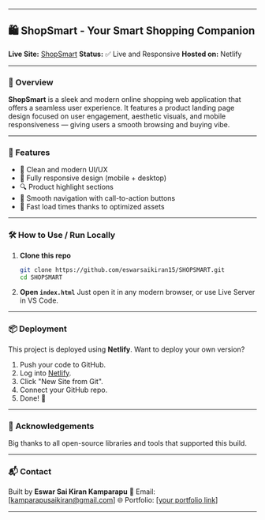 
---

## 🛍️ ShopSmart - Your Smart Shopping Companion

**Live Site:** [ShopSmart](https://shopsmart-15.netlify.app/)
**Status:** ✅ Live and Responsive
**Hosted on:** Netlify

---

### 📌 Overview

**ShopSmart** is a sleek and modern online shopping web application that offers a seamless user experience. It features a product landing page design focused on user engagement, aesthetic visuals, and mobile responsiveness — giving users a smooth browsing and buying vibe.

---

### 🎯 Features

* 🛒 Clean and modern UI/UX
* 📱 Fully responsive design (mobile + desktop)
* 🔍 Product highlight sections
* 🧭 Smooth navigation with call-to-action buttons
* 🚀 Fast load times thanks to optimized assets

---


### 🛠️ How to Use / Run Locally

1. **Clone this repo**

   ```bash
   git clone https://github.com/eswarsaikiran15/SHOPSMART.git
   cd SHOPSMART
   ```

2. **Open `index.html`**
   Just open it in any modern browser, or use Live Server in VS Code.

---

### 📦 Deployment

This project is deployed using **Netlify**.
Want to deploy your own version?

1. Push your code to GitHub.
2. Log into [Netlify](https://www.netlify.com/).
3. Click "New Site from Git".
4. Connect your GitHub repo.
5. Done! 🎉

---



### 🙌 Acknowledgements

Big thanks to all open-source libraries and tools that supported this build.

---

### 📬 Contact

Built by **Eswar Sai Kiran Kamparapu**
📧 Email: \[kamparapusaikiran@gmail.com]
🌐 Portfolio: \[[your portfolio link](https://my-portfolio-eswar-sai-kiran-kamparapus-projects.vercel.app/)] 

---

